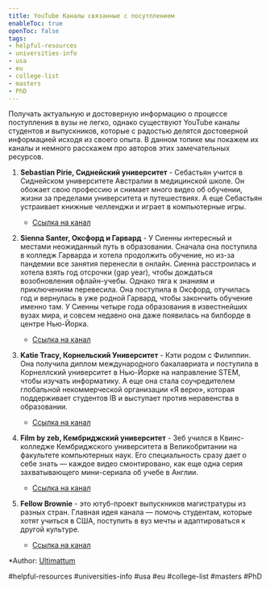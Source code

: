 ```yaml
---
title: YouTube Каналы связанные с посутплением
enableToc: true
openToc: false
tags:
- helpful-resources 
- universities-info 
- usa
- eu
- college-list
- masters
- PhD
---
```


Получать актуальную и достоверную информацию о процессе поступления в вузы не легко, однако существуют YouTube каналы студентов и выпускников, которые с радостью делятся достоверной информацией исходя из своего опыта. В данном топике мы покажем их каналы и немного расскажем про авторов этих замечательных ресурсов.

1. **Sebastian Pirie, Сиднейский университет** - Себастьян учится в Сиднейском университете Австралии в медицинской школе. Он обожает свою профессию и снимает много видео об обучении, жизни за пределами университета и путешествиях. А еще Себастьян устраивает книжные челленджи и играет в компьютерные игры.
   - [Ссылка на канал](https://www.youtube.com/channel/UC9MuoXtzMBawRTij1iN07Pg)

2. **Sienna Santer, Оксфорд и Гарвард** - У Сиенны интересный и местами неожиданный путь в образовании. Сначала она поступила в колледж Гарварда и хотела продолжить обучение, но из-за пандемии все занятия перенесли в онлайн. Сиенна расстроилась и хотела взять год отсрочки (gap year), чтобы дождаться возобновления офлайн-учебы. Однако тяга к знаниям и приключениям перевесила. Она поступила в Оксфорд, отучилась год и вернулась в уже родной Гарвард, чтобы закончить обучение именно там. У Сиенны четыре года образования в известнейших вузах мира, и совсем недавно она даже появилась на билборде в центре Нью-Йорка.
   - [Ссылка на канал](https://www.youtube.com/channel/UCn6BJylSkl-Gd66qepnmHzg)

3. **Katie Tracy, Корнельский Университет** - Кэти родом с Филиппин. Она получила диплом международного бакалавриата и поступила в Корнеллский университет в Нью-Йорке на направление STEM, чтобы изучать информатику. А еще она стала соучредителем глобальной некоммерческой организации «Я верю», которая поддерживает студентов IB и выступает против неравенства в образовании.
   - [Ссылка на канал](https://www.youtube.com/channel/UCoFoYQxIaKKivKYW4z_5D5A)

4. **Film by zeb, Кембриджский университет** - Зеб учился в Квинс-колледже Кембриджского университета в Великобритании на факультете компьютерных наук. Его специальность сразу дает о себе знать — каждое видео смонтировано, как еще одна серия захватывающего мини-сериала об учебе в Англии.
   - [Ссылка на канал](https://www.youtube.com/channel/UCuv8dDEiIkHlMZ0kQg62a7Q)

5. **Fellow Brownie** - это ютуб-проект выпускников магистратуры из разных стран. Главная идея канала — помочь студентам, которые хотят учиться в США, поступить в вуз мечты и адаптироваться к другой культуре.
   - [Ссылка на канал](https://www.youtube.com/channel/UC1OcEw3QbqOvaI8coN2bHsA)


*Author: [Ultimattum](https://t.me/Ultimattum)

#helpful-resources 
#universities-info 
#usa
#eu
#college-list
#masters
#PhD










